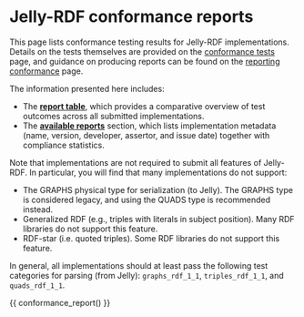 # Jelly-RDF conformance reports

This page lists conformance testing results for Jelly-RDF implementations. Details on the tests themselves are provided on the [conformance tests](rdf-test-cases.md) page, and guidance on producing reports can be found on the [reporting conformance](reporting-conformance.md) page.

The information presented here includes:

- The [**report table**](#report-table), which provides a comparative overview of test outcomes across all submitted implementations.  
- The [**available reports**](#available-reports) section, which lists implementation metadata (name, version, developer, assertor, and issue date) together with compliance statistics.

Note that implementations are not required to submit all features of Jelly-RDF. In particular, you will find that many implementations do not support:

- The GRAPHS physical type for serialization (to Jelly). The GRAPHS type is considered legacy, and using the QUADS type is recommended instead.
- Generalized RDF (e.g., triples with literals in subject position). Many RDF libraries do not support this feature.
- RDF-star (i.e. quoted triples). Some RDF libraries do not support this feature.

In general, all implementations should at least pass the following test categories for parsing (from Jelly): `graphs_rdf_1_1`, `triples_rdf_1_1`, and `quads_rdf_1_1`.

{{ conformance_report() }}
